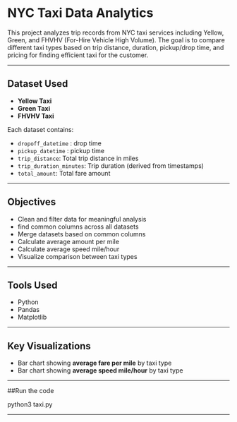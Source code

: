 

# NYC Taxi Data Analytics

This project analyzes trip records from NYC taxi services including Yellow, Green, and FHVHV (For-Hire Vehicle High Volume). The goal is to compare different taxi types based on trip distance, duration, pickup/drop time, and pricing for finding efficient taxi for the customer.

---

## Dataset Used

- **Yellow Taxi**
- **Green Taxi**
- **FHVHV Taxi**

Each dataset contains:

- `dropoff_datetime` : drop time
- `pickup_datetime` : pickup time
- `trip_distance`: Total trip distance in miles
- `trip_duration_minutes`: Trip duration (derived from timestamps)
- `total_amount`: Total fare amount

---

##  Objectives

- Clean and filter data for meaningful analysis
- find common columns across all datasets
- Merge datasets based on common columns
- Calculate average amount per mile
- Calculate average speed mile/hour
- Visualize comparison between taxi types

---

## Tools Used

- Python 
- Pandas
- Matplotlib 

---

##  Key Visualizations

- Bar chart showing **average fare per mile** by taxi type
- Bar chart showing **average speed mile/hour** by taxi type

---

##Run the code

python3 taxi.py

---


